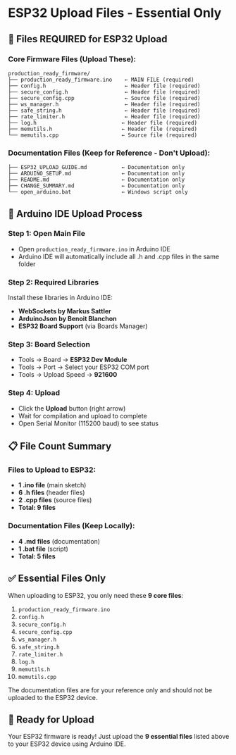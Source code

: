 # ESP32 Upload Files - Essential Only

## 📁 **Files REQUIRED for ESP32 Upload**

### **Core Firmware Files (Upload These):**
```
production_ready_firmware/
├── production_ready_firmware.ino    ← MAIN FILE (required)
├── config.h                         ← Header file (required)
├── secure_config.h                  ← Header file (required)
├── secure_config.cpp                ← Source file (required)
├── ws_manager.h                     ← Header file (required)
├── safe_string.h                    ← Header file (required)
├── rate_limiter.h                   ← Header file (required)
├── log.h                           ← Header file (required)
├── memutils.h                      ← Header file (required)
└── memutils.cpp                    ← Source file (required)
```

### **Documentation Files (Keep for Reference - Don't Upload):**
```
├── ESP32_UPLOAD_GUIDE.md           ← Documentation only
├── ARDUINO_SETUP.md                ← Documentation only
├── README.md                       ← Documentation only
├── CHANGE_SUMMARY.md               ← Documentation only
└── open_arduino.bat                ← Windows script only
```

## 🚀 **Arduino IDE Upload Process**

### **Step 1: Open Main File**
- Open `production_ready_firmware.ino` in Arduino IDE
- Arduino IDE will automatically include all .h and .cpp files in the same folder

### **Step 2: Required Libraries**
Install these libraries in Arduino IDE:
- **WebSockets by Markus Sattler**
- **ArduinoJson by Benoit Blanchon**
- **ESP32 Board Support** (via Boards Manager)

### **Step 3: Board Selection**
- Tools → Board → **ESP32 Dev Module**
- Tools → Port → Select your ESP32 COM port
- Tools → Upload Speed → **921600**

### **Step 4: Upload**
- Click the **Upload** button (right arrow)
- Wait for compilation and upload to complete
- Open Serial Monitor (115200 baud) to see status

## 📋 **File Count Summary**

### **Files to Upload to ESP32:**
- **1 .ino file** (main sketch)
- **6 .h files** (header files)
- **2 .cpp files** (source files)
- **Total: 9 files**

### **Documentation Files (Keep Locally):**
- **4 .md files** (documentation)
- **1 .bat file** (script)
- **Total: 5 files**

## ✅ **Essential Files Only**

When uploading to ESP32, you only need these **9 core files**:

1. `production_ready_firmware.ino`
2. `config.h`
3. `secure_config.h`
4. `secure_config.cpp`
5. `ws_manager.h`
6. `safe_string.h`
7. `rate_limiter.h`
8. `log.h`
9. `memutils.h`
10. `memutils.cpp`

The documentation files are for your reference only and should not be uploaded to the ESP32 device.

## 🎯 **Ready for Upload**

Your ESP32 firmware is ready! Just upload the **9 essential files** listed above to your ESP32 device using Arduino IDE.